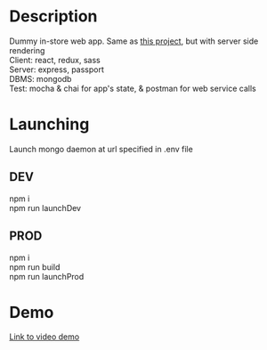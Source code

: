 # Description
Dummy in-store web app. Same as [this project](https://github.com/nmoun/tasks), but with server side rendering  
Client: react, redux, sass  
Server: express, passport  
DBMS: mongodb  
Test: mocha & chai for app's state, & postman for web service calls

# Launching
Launch mongo daemon at url specified in .env file

## DEV
npm i<br/>
npm run launchDev

## PROD
npm i<br/>
npm run build<br/>
npm run launchProd

# Demo
[Link to video demo](https://nmoun.github.io/tasks/)